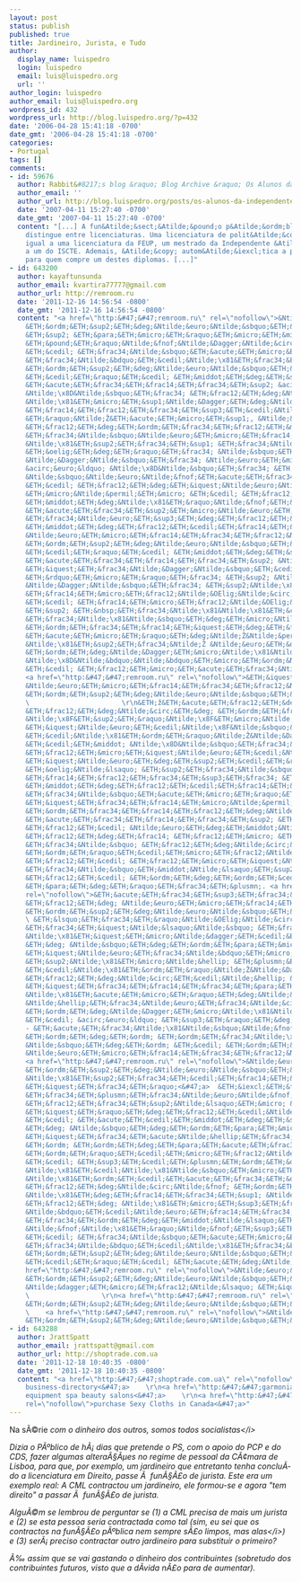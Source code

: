 ```yaml
---
layout: post
status: publish
published: true
title: Jardineiro, Jurista, e Tudo
author:
  display_name: luispedro
  login: luispedro
  email: luis@luispedro.org
  url: ''
author_login: luispedro
author_email: luis@luispedro.org
wordpress_id: 432
wordpress_url: http://blog.luispedro.org/?p=432
date: '2006-04-28 15:41:18 -0700'
date_gmt: '2006-04-28 15:41:18 -0700'
categories:
- Portugal
tags: []
comments:
- id: 59676
  author: Rabbit&#8217;s blog &raquo; Blog Archive &raquo; Os Alunos da Independente
  author_email: ''
  author_url: http://blog.luispedro.org/posts/os-alunos-da-independente
  date: '2007-04-11 15:27:40 -0700'
  date_gmt: '2007-04-11 15:27:40 -0700'
  content: "[...] A fun&Atilde;&sect;&Atilde;&pound;o p&Atilde;&ordm;blica n&Atilde;&pound;o
    distingue entre licenciaturas. Uma licenciatura de polit&Atilde;&copy;cnico &Atilde;&copy;
    igual a uma licenciatura da FEUP, um mestrado da Independente &Atilde;&copy; igual
    a um do ISCTE. Ademais, &Atilde;&copy; autom&Atilde;&iexcl;tica a promo&Atilde;&sect;&Atilde;&pound;o
    para quem compre um destes diplomas. [...]"
- id: 643200
  author: kayaftunsunda
  author_email: kvartira77777@gmail.com
  author_url: http://remroom.ru
  date: '2011-12-16 14:56:54 -0800'
  date_gmt: '2011-12-16 14:56:54 -0800'
  content: "<a href=\"http:&#47;&#47;remroom.ru\" rel=\"nofollow\">&Ntilde;&euro;&ETH;&micro;&ETH;&frac14;&ETH;&frac34;&ETH;&frac12;&Ntilde;&sbquo;
    &ETH;&ordm;&ETH;&sup2;&ETH;&deg;&Ntilde;&euro;&Ntilde;&sbquo;&ETH;&cedil;&Ntilde;&euro;
    &ETH;&sup2; &ETH;&para;&ETH;&micro;&ETH;&raquo;&ETH;&micro;&ETH;&middot;&ETH;&frac12;&ETH;&frac34;&ETH;&acute;&ETH;&frac34;&Ntilde;&euro;&ETH;&frac34;&ETH;&para;&ETH;&frac12;&ETH;&frac34;&ETH;&frac14;<&#47;a>
    &ETH;&pound;&ETH;&raquo;&Ntilde;&fnof;&Ntilde;&Dagger;&Ntilde;&circ;&ETH;&micro;&ETH;&frac12;&ETH;&cedil;&ETH;&micro;
    &ETH;&cedil; &ETH;&frac34;&Ntilde;&sbquo;&ETH;&acute;&ETH;&micro;&ETH;&raquo;&ETH;&ordm;&ETH;&deg;
    &ETH;&frac34;&Ntilde;&bdquo;&ETH;&cedil;&Ntilde;\x81&ETH;&frac34;&ETH;&sup2;,
    &ETH;&ordm;&ETH;&sup2;&ETH;&deg;&Ntilde;&euro;&Ntilde;&sbquo;&ETH;&cedil;&Ntilde;&euro;
    &ETH;&cedil;&ETH;&raquo;&ETH;&cedil; &ETH;&middot;&ETH;&deg;&ETH;&sup3;&ETH;&frac34;&Ntilde;&euro;&ETH;&frac34;&ETH;&acute;&ETH;&frac12;&Ntilde;&lsaquo;&Ntilde;&hellip;
    &ETH;&acute;&ETH;&frac34;&ETH;&frac14;&ETH;&frac34;&ETH;&sup2; &acirc;&euro;&ldquo;
    &Ntilde;\x8D&Ntilde;&sbquo;&ETH;&frac34; &ETH;&frac12;&ETH;&deg;&Ntilde;\x81&Ntilde;&fnof;&Ntilde;&permil;&ETH;&frac12;&ETH;&deg;&Ntilde;\x8F
    &Ntilde;\x81&ETH;&micro;&ETH;&sup1;&Ntilde;&Dagger;&ETH;&deg;&Ntilde;\x81 &ETH;&iquest;&Ntilde;&euro;&ETH;&frac34;&ETH;&plusmn;&ETH;&raquo;&ETH;&micro;&ETH;&frac14;&ETH;&deg;
    &ETH;&frac14;&ETH;&frac12;&ETH;&frac34;&ETH;&sup3;&ETH;&cedil;&Ntilde;&hellip;
    &ETH;&raquo;&Ntilde;Ž&ETH;&acute;&ETH;&micro;&ETH;&sup1;, &Ntilde;&euro;&ETH;&micro;&Ntilde;&circ;&ETH;&cedil;&ETH;&sup2;&Ntilde;&circ;&ETH;&cedil;&Ntilde;&hellip;&Ntilde;\x81&Ntilde;\x8F,
    &ETH;&frac12;&ETH;&deg;&ETH;&ordm;&ETH;&frac34;&ETH;&frac12;&ETH;&micro;&Ntilde;&dagger;,
    &ETH;&frac34;&Ntilde;&sbquo;&Ntilde;&euro;&ETH;&micro;&ETH;&frac14;&ETH;&frac34;&ETH;&frac12;&Ntilde;&sbquo;&ETH;&cedil;&Ntilde;&euro;&ETH;&frac34;&ETH;&sup2;&ETH;&deg;&Ntilde;&sbquo;&Ntilde;&OElig;
    &Ntilde;\x81&ETH;&sup2;&ETH;&frac34;&ETH;&sup1; &ETH;&frac34;&Ntilde;&bdquo;&ETH;&cedil;&Ntilde;\x81.
    &ETH;&oelig;&ETH;&deg;&ETH;&raquo;&ETH;&frac34; &Ntilde;&sbquo;&ETH;&frac34;&ETH;&sup3;&ETH;&frac34;,
    &Ntilde;&Dagger;&Ntilde;&sbquo;&ETH;&frac34; &Ntilde;&euro;&ETH;&micro;&ETH;&frac14;&ETH;&frac34;&ETH;&frac12;&Ntilde;&sbquo;
    &acirc;&euro;&ldquo; &Ntilde;\x8D&Ntilde;&sbquo;&ETH;&frac34; &ETH;&iquest;&Ntilde;&euro;&ETH;&frac34;&Ntilde;&dagger;&ETH;&micro;&Ntilde;\x81&Ntilde;\x81
    &Ntilde;&sbquo;&Ntilde;&euro;&Ntilde;&fnof;&ETH;&acute;&ETH;&frac34;&ETH;&micro;&ETH;&frac14;&ETH;&ordm;&ETH;&cedil;&ETH;&sup1;
    &ETH;&cedil; &ETH;&frac12;&ETH;&deg;&ETH;&iquest;&Ntilde;&euro;&Ntilde;\x8F&ETH;&para;&ETH;&micro;&ETH;&frac12;&ETH;&frac12;&Ntilde;&lsaquo;&ETH;&sup1;,
    &ETH;&micro;&Ntilde;&permil;&ETH;&micro; &ETH;&cedil; &ETH;&frac12;&ETH;&deg;&ETH;&sup1;&Ntilde;&sbquo;&ETH;&cedil;
    &ETH;&middot;&ETH;&deg;&Ntilde;\x81&ETH;&raquo;&Ntilde;&fnof;&ETH;&para;&ETH;&cedil;&ETH;&sup2;&ETH;&deg;&Ntilde;Ž&Ntilde;&permil;&Ntilde;&fnof;&Ntilde;Ž
    &ETH;&acute;&ETH;&frac34;&ETH;&sup2;&ETH;&micro;&Ntilde;&euro;&ETH;&cedil;&Ntilde;\x8F
    &ETH;&frac34;&Ntilde;&euro;&ETH;&sup3;&ETH;&deg;&ETH;&frac12;&ETH;&cedil;&ETH;&middot;&ETH;&deg;&Ntilde;&dagger;&ETH;&cedil;&Ntilde;Ž,
    &ETH;&middot;&ETH;&deg;&ETH;&frac12;&ETH;&cedil;&ETH;&frac14;&ETH;&deg;&Ntilde;Ž&Ntilde;&permil;&Ntilde;&fnof;&Ntilde;Ž&Ntilde;\x81&Ntilde;\x8F
    &Ntilde;&euro;&ETH;&micro;&ETH;&frac14;&ETH;&frac34;&ETH;&frac12;&Ntilde;&sbquo;&ETH;&frac34;&ETH;&frac14;
    &ETH;&ordm;&ETH;&sup2;&ETH;&deg;&Ntilde;&euro;&Ntilde;&sbquo;&ETH;&cedil;&Ntilde;&euro;
    &ETH;&cedil;&ETH;&raquo;&ETH;&cedil; &ETH;&middot;&ETH;&deg;&ETH;&sup3;&ETH;&frac34;&Ntilde;&euro;&ETH;&frac34;&ETH;&acute;&ETH;&frac12;&Ntilde;&lsaquo;&Ntilde;&hellip;
    &ETH;&acute;&ETH;&frac34;&ETH;&frac14;&ETH;&frac34;&ETH;&sup2; &Ntilde;\x81&ETH;&micro;&ETH;&sup1;&Ntilde;&Dagger;&ETH;&deg;&Ntilde;\x81
    &ETH;&iquest;&ETH;&frac34;&Ntilde;&Dagger;&Ntilde;&sbquo;&ETH;&cedil; &ETH;&frac12;&ETH;&micro;&ETH;&raquo;&Ntilde;&OElig;&ETH;&middot;&Ntilde;\x8F.
    &ETH;&rdquo;&ETH;&micro;&ETH;&raquo;&ETH;&frac34; &ETH;&sup2; &Ntilde;&sbquo;&ETH;&frac34;&ETH;&frac14;,
    &Ntilde;&Dagger;&Ntilde;&sbquo;&ETH;&frac34; &ETH;&sup2;&Ntilde;\x81&ETH;&micro;
    &ETH;&frac14;&ETH;&micro;&ETH;&frac12;&Ntilde;&OElig;&Ntilde;&circ;&ETH;&micro;
    &ETH;&cedil; &ETH;&frac14;&ETH;&micro;&ETH;&frac12;&Ntilde;&OElig;&Ntilde;&circ;&ETH;&micro;
    &ETH;&sup2; &ETH;&nbsp;&ETH;&frac34;&Ntilde;\x81&Ntilde;\x81&ETH;&cedil;&ETH;&cedil;
    &ETH;&frac34;&Ntilde;\x81&Ntilde;&sbquo;&ETH;&deg;&ETH;&micro;&Ntilde;&sbquo;&Ntilde;\x81&Ntilde;\x8F
    &ETH;&ordm;&ETH;&frac34;&ETH;&frac14;&ETH;&iquest;&ETH;&deg;&ETH;&frac12;&ETH;&cedil;&ETH;&sup1;,
    &ETH;&acute;&ETH;&micro;&ETH;&raquo;&ETH;&deg;&Ntilde;Ž&Ntilde;&permil;&ETH;&cedil;&Ntilde;&hellip;
    &Ntilde;\x81&ETH;&sup2;&ETH;&frac34;&Ntilde;Ž &Ntilde;&euro;&ETH;&deg;&ETH;&plusmn;&ETH;&frac34;&Ntilde;&sbquo;&Ntilde;&fnof;
    &ETH;&ordm;&ETH;&deg;&Ntilde;&Dagger;&ETH;&micro;&Ntilde;\x81&Ntilde;&sbquo;&ETH;&sup2;&ETH;&micro;&ETH;&frac12;&ETH;&frac12;&ETH;&frac34;,
    &Ntilde;\x8D&Ntilde;&bdquo;&Ntilde;&bdquo;&ETH;&micro;&ETH;&ordm;&Ntilde;&sbquo;&ETH;&cedil;&ETH;&sup2;&ETH;&frac12;&ETH;&frac34;
    &ETH;&cedil; &ETH;&frac12;&ETH;&micro;&ETH;&acute;&ETH;&frac34;&Ntilde;&euro;&ETH;&frac34;&ETH;&sup3;&ETH;&frac34;.
    <a href=\"http:&#47;&#47;remroom.ru\" rel=\"nofollow\">&ETH;&iquest;&Ntilde;&euro;&ETH;&cedil;&ETH;&frac14;&ETH;&micro;&Ntilde;&euro;&Ntilde;&lsaquo;
    &Ntilde;&euro;&ETH;&micro;&ETH;&frac14;&ETH;&frac34;&ETH;&frac12;&Ntilde;&sbquo;&ETH;&deg;
    &ETH;&ordm;&ETH;&sup2;&ETH;&deg;&Ntilde;&euro;&Ntilde;&sbquo;&ETH;&cedil;&Ntilde;&euro;<&#47;a>
    \                       \r\n&ETH;ž&ETH;&acute;&ETH;&frac12;&ETH;&deg;&ETH;&ordm;&ETH;&frac34;
    &ETH;&frac12;&ETH;&deg;&Ntilde;&circ;&ETH;&deg; &ETH;&ordm;&ETH;&frac34;&ETH;&frac14;&ETH;&iquest;&ETH;&deg;&ETH;&frac12;&ETH;&cedil;&Ntilde;\x8F
    &Ntilde;\x8F&ETH;&sup2;&ETH;&raquo;&Ntilde;\x8F&ETH;&micro;&Ntilde;&sbquo;&Ntilde;\x81&Ntilde;\x8F
    &ETH;&iquest;&Ntilde;&euro;&ETH;&cedil;&Ntilde;\x8F&Ntilde;&sbquo;&ETH;&frac12;&Ntilde;&lsaquo;&ETH;&frac14;
    &ETH;&cedil;&Ntilde;\x81&ETH;&ordm;&ETH;&raquo;&Ntilde;Ž&Ntilde;&Dagger;&ETH;&micro;&ETH;&frac12;&ETH;&cedil;&ETH;&micro;&ETH;&frac14;
    &ETH;&cedil;&ETH;&middot; &Ntilde;\x8D&Ntilde;&sbquo;&ETH;&frac34;&ETH;&sup3;&ETH;&frac34;
    &ETH;&frac12;&ETH;&micro;&ETH;&iquest;&Ntilde;&euro;&ETH;&cedil;&Ntilde;\x8F&Ntilde;&sbquo;&ETH;&frac12;&ETH;&frac34;&ETH;&sup3;&ETH;&frac34;
    &ETH;&iquest;&Ntilde;&euro;&ETH;&deg;&ETH;&sup2;&ETH;&cedil;&ETH;&raquo;&ETH;&deg;.
    &ETH;&oelig;&Ntilde;&lsaquo; &ETH;&sup2;&ETH;&frac34;&Ntilde;&sbquo; &Ntilde;&fnof;&ETH;&para;&ETH;&micro;
    &ETH;&frac14;&ETH;&frac12;&ETH;&frac34;&ETH;&sup3;&ETH;&frac34; &ETH;&raquo;&ETH;&micro;&Ntilde;&sbquo;
    &ETH;&middot;&ETH;&deg;&ETH;&frac12;&ETH;&cedil;&ETH;&frac14;&ETH;&deg;&ETH;&micro;&Ntilde;&sbquo;&Ntilde;\x81&Ntilde;\x8F
    &ETH;&frac34;&Ntilde;&sbquo;&ETH;&acute;&ETH;&micro;&ETH;&raquo;&ETH;&ordm;&ETH;&frac34;&ETH;&sup1;
    &ETH;&iquest;&ETH;&frac34;&ETH;&frac14;&ETH;&micro;&Ntilde;&permil;&ETH;&micro;&ETH;&frac12;&ETH;&cedil;&ETH;&sup1;,
    &ETH;&ordm;&ETH;&frac34;&ETH;&frac14;&ETH;&frac12;&ETH;&deg;&Ntilde;&sbquo;, &ETH;&middot;&ETH;&deg;&ETH;&sup3;&ETH;&frac34;&Ntilde;&euro;&ETH;&frac34;&ETH;&acute;&ETH;&frac12;&Ntilde;&lsaquo;&Ntilde;&hellip;
    &ETH;&acute;&ETH;&frac34;&ETH;&frac14;&ETH;&frac34;&ETH;&sup2; &ETH;&cedil; &ETH;&micro;&Ntilde;&permil;&ETH;&micro;
    &ETH;&frac12;&ETH;&cedil; &Ntilde;&euro;&ETH;&deg;&ETH;&middot;&Ntilde;&fnof;
    &ETH;&frac12;&ETH;&deg;&ETH;&frac14; &ETH;&frac12;&ETH;&micro; &ETH;&iquest;&Ntilde;&euro;&ETH;&cedil;&Ntilde;&hellip;&ETH;&frac34;&ETH;&acute;&ETH;&cedil;&ETH;&raquo;&ETH;&frac34;
    &ETH;&frac34;&Ntilde;&sbquo; &ETH;&frac12;&ETH;&deg;&Ntilde;&circ;&ETH;&cedil;&Ntilde;&hellip;
    &ETH;&ordm;&ETH;&raquo;&ETH;&cedil;&ETH;&micro;&ETH;&frac12;&Ntilde;&sbquo;&ETH;&frac34;&ETH;&sup2;
    &ETH;&frac12;&ETH;&cedil; &ETH;&frac12;&ETH;&micro;&ETH;&iquest;&Ntilde;&euro;&ETH;&cedil;&Ntilde;\x8F&Ntilde;&sbquo;&ETH;&frac12;&Ntilde;&lsaquo;&Ntilde;&hellip;
    &ETH;&frac34;&Ntilde;&sbquo;&ETH;&middot;&Ntilde;&lsaquo;&ETH;&sup2;&ETH;&frac34;&ETH;&sup2;,
    &ETH;&frac12;&ETH;&cedil; &ETH;&ordm;&ETH;&deg;&ETH;&ordm;&ETH;&cedil;&Ntilde;&hellip;-&ETH;&raquo;&ETH;&cedil;&ETH;&plusmn;&ETH;&frac34;
    &ETH;&para;&ETH;&deg;&ETH;&raquo;&ETH;&frac34;&ETH;&plusmn;. <a href=\"http:&#47;&#47;remroom.ru\"
    rel=\"nofollow\">&ETH;&acute;&ETH;&frac34;&ETH;&sup3;&ETH;&frac34;&ETH;&sup2;&ETH;&frac34;&Ntilde;&euro;
    &ETH;&frac12;&ETH;&deg; &Ntilde;&euro;&ETH;&micro;&ETH;&frac14;&ETH;&frac34;&ETH;&frac12;&Ntilde;&sbquo;
    &ETH;&ordm;&ETH;&sup2;&ETH;&deg;&Ntilde;&euro;&Ntilde;&sbquo;&ETH;&cedil;&Ntilde;&euro;&Ntilde;&lsaquo;<&#47;a>
    \ &ETH;&lsquo;&ETH;&frac34;&ETH;&raquo;&Ntilde;&OElig;&Ntilde;&circ;&ETH;&frac34;&ETH;&sup1;
    &ETH;&frac34;&ETH;&iquest;&Ntilde;&lsaquo;&Ntilde;&sbquo; &ETH;&frac12;&ETH;&deg;&Ntilde;&circ;&ETH;&cedil;&Ntilde;&hellip;
    &Ntilde;\x81&ETH;&iquest;&ETH;&micro;&Ntilde;&dagger;&ETH;&cedil;&ETH;&deg;&ETH;&raquo;&ETH;&cedil;&Ntilde;\x81&Ntilde;&sbquo;&ETH;&frac34;&ETH;&sup2;,
    &ETH;&deg; &Ntilde;&sbquo;&ETH;&deg;&ETH;&ordm;&ETH;&para;&ETH;&micro; &ETH;&sup2;&Ntilde;&lsaquo;&Ntilde;\x81&ETH;&frac34;&ETH;&ordm;&ETH;&cedil;&ETH;&sup1;
    &ETH;&iquest;&Ntilde;&euro;&ETH;&frac34;&Ntilde;&bdquo;&ETH;&micro;&Ntilde;\x81&Ntilde;\x81&ETH;&cedil;&ETH;&frac34;&ETH;&frac12;&ETH;&deg;&ETH;&raquo;&ETH;&cedil;&ETH;&middot;&ETH;&frac14;
    &ETH;&sup2;&Ntilde;\x81&ETH;&micro;&Ntilde;&hellip; &ETH;&plusmn;&ETH;&micro;&ETH;&middot;
    &ETH;&cedil;&Ntilde;\x81&ETH;&ordm;&ETH;&raquo;&Ntilde;Ž&Ntilde;&Dagger;&ETH;&micro;&ETH;&frac12;&ETH;&cedil;&Ntilde;\x8F
    &ETH;&frac12;&ETH;&deg;&Ntilde;&circ;&ETH;&cedil;&Ntilde;&hellip; &Ntilde;&euro;&ETH;&deg;&ETH;&plusmn;&ETH;&frac34;&Ntilde;&sbquo;&ETH;&frac12;&ETH;&cedil;&ETH;&ordm;&ETH;&frac34;&ETH;&sup2;,
    &ETH;&iquest;&ETH;&frac34;&ETH;&frac14;&ETH;&frac34;&ETH;&para;&ETH;&micro;&Ntilde;&sbquo;
    &Ntilde;\x81&ETH;&acute;&ETH;&micro;&ETH;&raquo;&ETH;&deg;&Ntilde;&sbquo;&Ntilde;&OElig;
    &Ntilde;&hellip;&ETH;&frac34;&Ntilde;&euro;&ETH;&frac34;&Ntilde;&circ;&ETH;&frac34;,
    &ETH;&ordm;&ETH;&deg;&Ntilde;&Dagger;&ETH;&micro;&Ntilde;\x81&Ntilde;&sbquo;&ETH;&sup2;&ETH;&micro;&ETH;&frac12;&ETH;&frac12;&ETH;&frac34;
    &ETH;&cedil; &acirc;&euro;&ldquo; &ETH;&sup3;&ETH;&raquo;&ETH;&deg;&ETH;&sup2;&ETH;&frac12;&ETH;&frac34;&ETH;&micro;
    - &ETH;&acute;&ETH;&frac34;&Ntilde;\x81&Ntilde;&sbquo;&Ntilde;&fnof;&ETH;&iquest;&ETH;&frac12;&ETH;&frac34;
    &ETH;&ordm;&ETH;&deg;&ETH;&ordm; &ETH;&ordm;&ETH;&frac34;&Ntilde;\x81&ETH;&frac14;&ETH;&micro;&Ntilde;&sbquo;&ETH;&cedil;&Ntilde;&Dagger;&ETH;&micro;&Ntilde;\x81&ETH;&ordm;&ETH;&cedil;&ETH;&sup1;,
    &Ntilde;&sbquo;&ETH;&deg;&ETH;&ordm; &ETH;&cedil; &ETH;&ordm;&ETH;&deg;&ETH;&iquest;&ETH;&cedil;&Ntilde;&sbquo;&ETH;&deg;&ETH;&raquo;&Ntilde;&OElig;&ETH;&frac12;&Ntilde;&lsaquo;&ETH;&sup1;
    &Ntilde;&euro;&ETH;&micro;&ETH;&frac14;&ETH;&frac34;&ETH;&frac12;&Ntilde;&sbquo;.
    <a href=\"http:&#47;&#47;remroom.ru\" rel=\"nofollow\">&Ntilde;&euro;&ETH;&micro;&ETH;&frac14;&ETH;&frac34;&ETH;&frac12;&Ntilde;&sbquo;
    &ETH;&ordm;&ETH;&sup2;&ETH;&deg;&Ntilde;&euro;&Ntilde;&sbquo;&ETH;&cedil;&Ntilde;&euro;&Ntilde;&lsaquo;
    &Ntilde;\x81&ETH;&sup2;&ETH;&frac34;&ETH;&cedil;&ETH;&frac14;&ETH;&cedil; &Ntilde;&euro;&Ntilde;&fnof;&ETH;&ordm;&ETH;&deg;&ETH;&frac14;&ETH;&cedil;
    &ETH;&iquest;&ETH;&frac34;&ETH;&raquo;<&#47;a>  &ETH;&iexcl;&ETH;&frac34;&ETH;&sup2;&Ntilde;&euro;&ETH;&micro;&ETH;&frac14;&ETH;&micro;&ETH;&frac12;&ETH;&frac12;&ETH;&frac34;&ETH;&micro;
    &ETH;&frac34;&ETH;&plusmn;&ETH;&frac34;&Ntilde;&euro;&Ntilde;&fnof;&ETH;&acute;&ETH;&frac34;&ETH;&sup2;&ETH;&deg;&ETH;&frac12;&ETH;&cedil;&ETH;&micro;,
    &ETH;&frac12;&ETH;&frac34;&ETH;&sup2;&Ntilde;&lsaquo;&ETH;&micro; &Ntilde;&sbquo;&ETH;&micro;&Ntilde;&hellip;&ETH;&frac12;&ETH;&frac34;&ETH;&raquo;&ETH;&frac34;&ETH;&sup3;&ETH;&cedil;&ETH;&cedil;
    &ETH;&iquest;&ETH;&raquo;&ETH;&deg;&ETH;&frac12;&ETH;&cedil;&Ntilde;&euro;&ETH;&frac34;&ETH;&sup2;&ETH;&ordm;&ETH;&cedil;
    &ETH;&cedil; &ETH;&acute;&ETH;&cedil;&ETH;&middot;&ETH;&deg;&ETH;&sup1;&ETH;&frac12;&ETH;&deg;,
    &ETH;&deg; &Ntilde;&sbquo;&ETH;&deg;&ETH;&ordm;&ETH;&para;&ETH;&micro; &ETH;&cedil;&ETH;&frac12;&ETH;&acute;&ETH;&cedil;&ETH;&sup2;&ETH;&cedil;&ETH;&acute;&Ntilde;&fnof;&ETH;&deg;&ETH;&raquo;&Ntilde;&OElig;&ETH;&frac12;&Ntilde;&lsaquo;&ETH;&sup1;
    &ETH;&iquest;&ETH;&frac34;&ETH;&acute;&Ntilde;&hellip;&ETH;&frac34;&ETH;&acute;
    &ETH;&ordm; &ETH;&ordm;&ETH;&deg;&ETH;&para;&ETH;&acute;&ETH;&frac34;&ETH;&frac14;&Ntilde;&fnof;
    &ETH;&ordm;&ETH;&raquo;&ETH;&cedil;&ETH;&micro;&ETH;&frac12;&Ntilde;&sbquo;&Ntilde;&fnof;
    &ETH;&cedil; &ETH;&sup3;&ETH;&cedil;&ETH;&plusmn;&ETH;&ordm;&ETH;&deg;&Ntilde;\x8F
    &Ntilde;\x81&ETH;&cedil;&Ntilde;\x81&Ntilde;&sbquo;&ETH;&micro;&ETH;&frac14;&ETH;&deg;
    &Ntilde;\x81&ETH;&ordm;&ETH;&cedil;&ETH;&acute;&ETH;&frac34;&ETH;&ordm; &Ntilde;\x81&ETH;&acute;&ETH;&micro;&ETH;&raquo;&ETH;&deg;&ETH;&raquo;&ETH;&cedil;
    &ETH;&frac12;&ETH;&deg;&Ntilde;&circ;&Ntilde;&fnof; &ETH;&ordm;&ETH;&frac34;&ETH;&frac14;&ETH;&iquest;&ETH;&deg;&ETH;&frac12;&ETH;&cedil;&Ntilde;Ž
    &Ntilde;\x81&ETH;&deg;&ETH;&frac14;&ETH;&frac34;&ETH;&sup1; &Ntilde;&fnof;&Ntilde;\x81&ETH;&iquest;&ETH;&micro;&Ntilde;&circ;&ETH;&frac12;&ETH;&frac34;&ETH;&sup1;
    &ETH;&frac12;&ETH;&deg; &Ntilde;\x81&ETH;&micro;&ETH;&sup3;&ETH;&frac34;&ETH;&acute;&ETH;&frac12;&Ntilde;\x8F
    &Ntilde;&bdquo;&ETH;&cedil;&Ntilde;&euro;&ETH;&frac14;&ETH;&frac34;&ETH;&sup1;,
    &ETH;&frac34;&ETH;&ordm;&ETH;&deg;&ETH;&middot;&Ntilde;&lsaquo;&ETH;&sup2;&ETH;&deg;&Ntilde;Ž&Ntilde;&permil;&ETH;&micro;&ETH;&sup1;
    &Ntilde;&fnof;&Ntilde;\x81&ETH;&raquo;&Ntilde;&fnof;&ETH;&sup3;&ETH;&cedil; &Ntilde;&euro;&ETH;&micro;&ETH;&frac14;&ETH;&frac34;&ETH;&frac12;&Ntilde;&sbquo;&Ntilde;&fnof;
    &ETH;&cedil; &ETH;&frac34;&Ntilde;&sbquo;&ETH;&acute;&ETH;&micro;&ETH;&raquo;&ETH;&ordm;&ETH;&micro;
    &ETH;&frac34;&Ntilde;&bdquo;&ETH;&cedil;&Ntilde;\x81&ETH;&frac34;&ETH;&sup2;,
    &ETH;&ordm;&ETH;&sup2;&ETH;&deg;&Ntilde;&euro;&Ntilde;&sbquo;&ETH;&cedil;&Ntilde;&euro;
    &ETH;&cedil;&ETH;&raquo;&ETH;&cedil; &ETH;&acute;&ETH;&deg;&Ntilde;&Dagger;. <a
    href=\"http:&#47;&#47;remroom.ru\" rel=\"nofollow\">&Ntilde;&euro;&ETH;&micro;&ETH;&frac14;&ETH;&frac34;&ETH;&frac12;&Ntilde;&sbquo;
    &ETH;&ordm;&ETH;&sup2;&ETH;&deg;&Ntilde;&euro;&Ntilde;&sbquo;&ETH;&cedil;&Ntilde;&euro;
    &Ntilde;&dagger;&ETH;&micro;&ETH;&frac12;&Ntilde;&lsaquo; &ETH;&iquest;&ETH;&micro;&Ntilde;&sbquo;&ETH;&micro;&Ntilde;&euro;&ETH;&plusmn;&Ntilde;&fnof;&Ntilde;&euro;&ETH;&sup3;<&#47;a>
    \                  \r\n<a href=\"http:&#47;&#47;remroom.ru\" rel=\"nofollow\">&Ntilde;&euro;&ETH;&micro;&ETH;&frac14;&ETH;&frac34;&ETH;&frac12;&Ntilde;&sbquo;
    &ETH;&ordm;&ETH;&sup2;&ETH;&deg;&Ntilde;&euro;&Ntilde;&sbquo;&ETH;&cedil;&Ntilde;&euro;<&#47;a>
    \    <a href=\"http:&#47;&#47;remroom.ru\" rel=\"nofollow\">&Ntilde;&euro;&ETH;&micro;&ETH;&frac14;&ETH;&frac34;&ETH;&frac12;&Ntilde;&sbquo;
    &ETH;&ordm;&ETH;&sup2;&ETH;&deg;&Ntilde;&euro;&Ntilde;&sbquo;&ETH;&cedil;&Ntilde;&euro;&ETH;&laquo;<&#47;a>"
- id: 643288
  author: JrattSpatt
  author_email: jrattspatt@gmail.com
  author_url: http://shoptrade.com.ua
  date: '2011-12-18 10:40:35 -0800'
  date_gmt: '2011-12-18 10:40:35 -0800'
  content: "<a href=\"http:&#47;&#47;shoptrade.com.ua\" rel=\"nofollow\">ukrainian
    business-directory<&#47;a>    \r\n<a href=\"http:&#47;&#47;garmonia.biz.ua\" rel=\"nofollow\">dealer
    equipment spa beauty salons<&#47;a>    \r\n<a href=\"http:&#47;&#47;www.onwaystopleasure.ca\"
    rel=\"nofollow\">purchase Sexy Cloths in Canada<&#47;a>"
---
```

<p>Na s&Atilde;&copy;rie <i>com o dinheiro dos outros, somos todos socialistas<&#47;i></p>
<p>Dizia o P&Atilde;&ordm;blico de h&Atilde;&iexcl; dias que pretende o PS, com o apoio do PCP e do CDS, fazer algumas altera&Atilde;&sect;&Atilde;&micro;es no regime de pessoal da C&Atilde;&cent;mara de Lisboa, para que, por exemplo, um jardineiro que entretanto tenha conclu&Atilde;&shy;do a licenciatura em Direito, passe &Atilde;&nbsp; fun&Atilde;&sect;&Atilde;&pound;o de jurista. Este era um exemplo real: A CML contractou um jardineiro, ele formou-se e agora "tem direito" a passar &Atilde;&nbsp; fun&Atilde;&sect;&Atilde;&pound;o de jurista.</p>
<p>Algu&Atilde;&copy;m se lembrou de perguntar se (1) a CML precisa de mais um jurista e (2) se esta pessoa seria contractada como tal (sim, eu sei que os contractos na fun&Atilde;&sect;&Atilde;&pound;o p&Atilde;&ordm;blica nem sempre s&Atilde;&pound;o limpos, mas <i>alas<&#47;i>) e (3) ser&Atilde;&iexcl; preciso contractar outro jardineiro para substituir o primeiro?</p>
<p>&Atilde;&permil; assim que se vai gastando o dinheiro dos contribuintes (sobretudo dos contribuintes futuros, visto que a d&Atilde;&shy;vida n&Atilde;&pound;o para de aumentar).</p>
